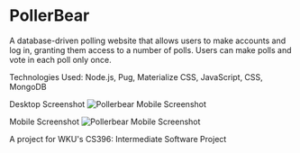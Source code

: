 # PollerBear
A database-driven polling website that allows users to make accounts and log in, granting them access to a number of polls. Users can make polls and vote in each poll only once.

Technologies Used: Node.js, Pug, Materialize CSS, JavaScript, CSS, MongoDB

Desktop Screenshot
![Pollerbear Mobile Screenshot](https://github.com/TravisJRyan/PollerBear/blob/master/screenshots/desktopScreenshot.png)

Mobile Screenshot
![Pollerbear Mobile Screenshot](https://github.com/TravisJRyan/PollerBear/blob/master/screenshots/mobileScreenshot.png)

A project for WKU's CS396: Intermediate Software Project
